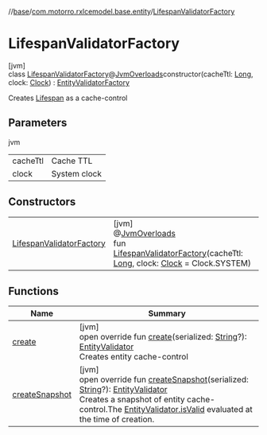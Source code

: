 //[base](../../../index.md)/[com.motorro.rxlcemodel.base.entity](../index.md)/[LifespanValidatorFactory](index.md)

# LifespanValidatorFactory

[jvm]\
class [LifespanValidatorFactory](index.md)@[JvmOverloads](https://kotlinlang.org/api/latest/jvm/stdlib/kotlin.jvm/-jvm-overloads/index.html)constructor(cacheTtl: [Long](https://kotlinlang.org/api/latest/jvm/stdlib/kotlin/-long/index.html), clock: [Clock](../-clock/index.md)) : [EntityValidatorFactory](../-entity-validator-factory/index.md)

Creates [Lifespan](../-entity-validator/-lifespan/index.md) as a cache-control

## Parameters

jvm

| | |
|---|---|
| cacheTtl | Cache TTL |
| clock | System clock |

## Constructors

| | |
|---|---|
| [LifespanValidatorFactory](-lifespan-validator-factory.md) | [jvm]<br>@[JvmOverloads](https://kotlinlang.org/api/latest/jvm/stdlib/kotlin.jvm/-jvm-overloads/index.html)<br>fun [LifespanValidatorFactory](-lifespan-validator-factory.md)(cacheTtl: [Long](https://kotlinlang.org/api/latest/jvm/stdlib/kotlin/-long/index.html), clock: [Clock](../-clock/index.md) = Clock.SYSTEM) |

## Functions

| Name | Summary |
|---|---|
| [create](create.md) | [jvm]<br>open override fun [create](create.md)(serialized: [String](https://kotlinlang.org/api/latest/jvm/stdlib/kotlin/-string/index.html)?): [EntityValidator](../-entity-validator/index.md)<br>Creates entity cache-control |
| [createSnapshot](create-snapshot.md) | [jvm]<br>open override fun [createSnapshot](create-snapshot.md)(serialized: [String](https://kotlinlang.org/api/latest/jvm/stdlib/kotlin/-string/index.html)?): [EntityValidator](../-entity-validator/index.md)<br>Creates a snapshot of entity cache-control.The [EntityValidator.isValid](../-entity-validator/is-valid.md) evaluated at the time of creation. |
